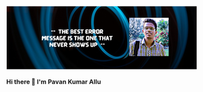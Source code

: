 <a href=""><img align="center" src="https://raw.githubusercontent.com/pavankumarallu/pavankumarallu/main/banner.PNG"/></a>
### Hi there 👋 I'm Pavan Kumar Allu

